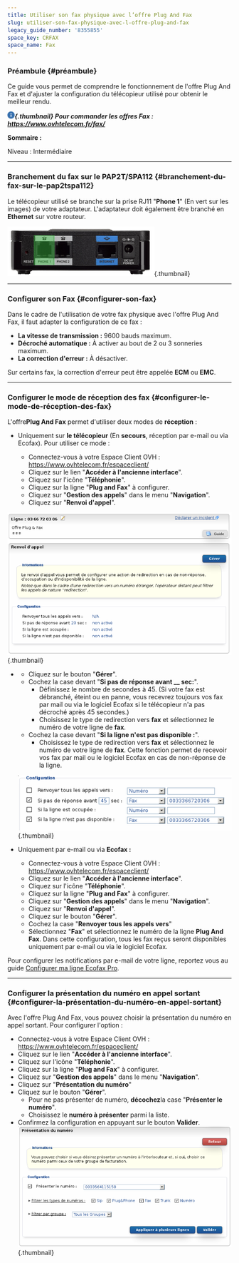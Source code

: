 ```yaml
---
title: Utiliser son fax physique avec l’offre Plug And Fax
slug: utiliser-son-fax-physique-avec-l-offre-plug-and-fax
legacy_guide_number: '8355855'
space_key: CRFAX
space_name: Fax
---
```


### Préambule {#préambule}

Ce guide vous permet de comprendre le fonctionnement de l'offre Plug And Fax et d'ajuster la configuration du télécopieur utilisé pour obtenir le meilleur rendu.

***![](images/information.png){.thumbnail} Pour commander les offres Fax : <https://www.ovhtelecom.fr/fax/>***

**Sommaire :**

Niveau : Intermédiaire

------------------------------------------------------------------------

### Branchement du fax sur le PAP2T/SPA112 {#branchement-du-fax-sur-le-pap2tspa112}

Le télécopieur utilisé se branche sur la prise RJ11 "**Phone 1**" (En vert sur les images) de votre adaptateur. L'adaptateur doit également être branché en **Ethernet** sur votre routeur.

 ![](images/datasheet_C78-691106-2.png){.thumbnail}

------------------------------------------------------------------------

### Configurer son Fax {#configurer-son-fax}

Dans le cadre de l'utilisation de votre fax physique avec l'offre Plug And Fax, il faut adapter la configuration de ce fax :

-   **La vitesse de transmission :** 9600 bauds maximum.
-   **Décroché automatique :** À activer au bout de 2 ou 3 sonneries maximum.
-   **La correction d'erreur :** À désactiver.

Sur certains fax, la correction d'erreur peut être appelée **ECM** ou **EMC**.

------------------------------------------------------------------------

### Configurer le mode de réception des fax {#configurer-le-mode-de-réception-des-fax}

L'offre**Plug And Fax** permet d'utiliser deux modes de **réception** :

-   Uniquement sur **le télécopieur** (En **secours**, réception par e-mail ou via Ecofax). Pour utiliser ce mode :

    -   Connectez-vous à votre Espace Client OVH : <https://www.ovhtelecom.fr/espaceclient/>
    -   Cliquez sur le lien "**Accéder à l'ancienne interface**".
    -   Cliquez sur l'icône "**Téléphonie**".
    -   Cliquez sur la ligne "**Plug and Fax**" à configurer.
    -   Cliquez sur "**Gestion des appels**" dans le menu "**Navigation**".
    -   Cliquez sur "**Renvoi d'appel**".

![](images/2015-03-18-124239_721x457_scrot.png){.thumbnail}

-   -   Cliquez sur le bouton "**Gérer**".
    -   Cochez la case devant "**Si pas de réponse avant \_\_ sec:**".
        -   Définissez le nombre de secondes à 45. (Si votre fax est débranché, éteint ou en panne, vous recevrez toujours vos fax par mail ou via le logiciel Ecofax si le télécopieur n'a pas décroché après 45 secondes.)
        -   Choisissez le type de redirection vers **fax** et sélectionnez le numéro de votre ligne de **fax**.
    -   Cochez la case devant "**Si la ligne n'est pas disponible :**".
        -   Choisissez le type de redirection vers **fax** et sélectionnez le numéro de votre ligne de **fax**. Cette fonction permet de recevoir vos fax par mail ou le logiciel Ecofax en cas de non-réponse de la ligne.

    ![](images/2015-03-18-140425_548x142_scrot.png){.thumbnail}

-   Uniquement par e-mail ou via **Ecofax :**
    -   Connectez-vous à votre Espace Client OVH : <https://www.ovhtelecom.fr/espaceclient/>
    -   Cliquez sur le lien "**Accéder à l'ancienne interface**".
    -   Cliquez sur l'icône "**Téléphonie**".
    -   Cliquez sur la ligne "**Plug and Fax**" à configurer.
    -   Cliquez sur "**Gestion des appels**" dans le menu "**Navigation**".
    -   Cliquez sur "**Renvoi d'appel**".
    -   Cliquez sur le bouton "**Gérer**".
    -   Cochez la case "**Renvoyer tous les appels vers**"
    -   Sélectionnez "**Fax**" et sélectionnez le numéro de la ligne **Plug And Fax**. Dans cette configuration, tous les fax reçus seront disponibles uniquement par e-mail ou via le logiciel Ecofax.

Pour configurer les notifications par e-mail de votre ligne, reportez vous au guide [Configurer ma ligne Ecofax Pro]({originalUrl}/display/CRFAX/Configurer+ma+ligne+Ecofax+Pro).

------------------------------------------------------------------------

### Configurer la présentation du numéro en appel sortant {#configurer-la-présentation-du-numéro-en-appel-sortant}

Avec l'offre Plug And Fax, vous pouvez choisir la présentation du numéro en appel sortant. Pour configurer l'option :

-   Connectez-vous à votre Espace Client OVH : <https://www.ovhtelecom.fr/espaceclient/>
-   Cliquez sur le lien "**Accéder à l'ancienne interface**".
-   Cliquez sur l'icône "**Téléphonie**".
-   Cliquez sur la ligne "**Plug and Fax**" à configurer.
-   Cliquez sur "**Gestion des appels**" dans le menu "**Navigation**".
-   Cliquez sur "**Présentation du numéro**"
-   Cliquez sur le bouton "**Gérer**".
    -   Pour ne pas présenter de numéro, **décochez**la case "**Présenter le numéro**".
    -   Choisissez le **numéro à présenter** parmi la liste.
-   Confirmez la configuration en appuyant sur le bouton **Valider**. ![](images/2015-03-18-143938_719x406_scrot.png){.thumbnail}




